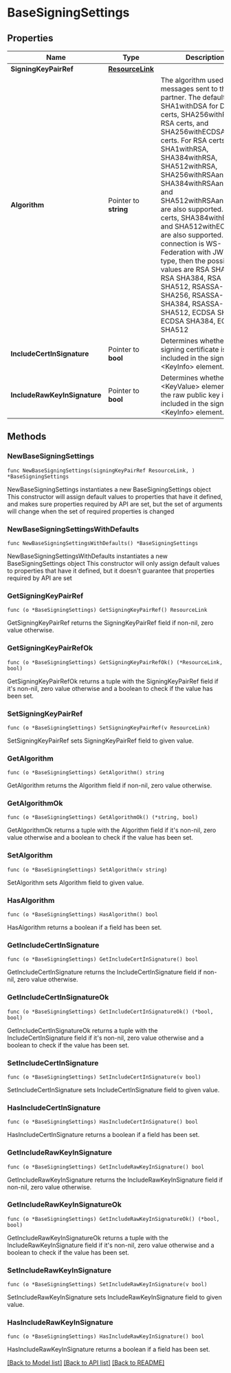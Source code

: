# BaseSigningSettings

## Properties

Name | Type | Description | Notes
------------ | ------------- | ------------- | -------------
**SigningKeyPairRef** | [**ResourceLink**](ResourceLink.md) |  | 
**Algorithm** | Pointer to **string** | The algorithm used to sign messages sent to this partner. The default is SHA1withDSA for DSA certs, SHA256withRSA for RSA certs, and SHA256withECDSA for EC certs. For RSA certs, SHA1withRSA, SHA384withRSA, SHA512withRSA, SHA256withRSAandMGF1, SHA384withRSAandMGF1 and SHA512withRSAandMGF1 are also supported. For EC certs, SHA384withECDSA and SHA512withECDSA are also supported. If the connection is WS-Federation with JWT token type, then the possible values are RSA SHA256, RSA SHA384, RSA SHA512, RSASSA-PSS SHA256, RSASSA-PSS SHA384, RSASSA-PSS SHA512, ECDSA SHA256, ECDSA SHA384, ECDSA SHA512 | [optional] 
**IncludeCertInSignature** | Pointer to **bool** | Determines whether the signing certificate is included in the signature &lt;KeyInfo&gt; element. | [optional] 
**IncludeRawKeyInSignature** | Pointer to **bool** | Determines whether the &lt;KeyValue&gt; element with the raw public key is included in the signature &lt;KeyInfo&gt; element. | [optional] 

## Methods

### NewBaseSigningSettings

`func NewBaseSigningSettings(signingKeyPairRef ResourceLink, ) *BaseSigningSettings`

NewBaseSigningSettings instantiates a new BaseSigningSettings object
This constructor will assign default values to properties that have it defined,
and makes sure properties required by API are set, but the set of arguments
will change when the set of required properties is changed

### NewBaseSigningSettingsWithDefaults

`func NewBaseSigningSettingsWithDefaults() *BaseSigningSettings`

NewBaseSigningSettingsWithDefaults instantiates a new BaseSigningSettings object
This constructor will only assign default values to properties that have it defined,
but it doesn't guarantee that properties required by API are set

### GetSigningKeyPairRef

`func (o *BaseSigningSettings) GetSigningKeyPairRef() ResourceLink`

GetSigningKeyPairRef returns the SigningKeyPairRef field if non-nil, zero value otherwise.

### GetSigningKeyPairRefOk

`func (o *BaseSigningSettings) GetSigningKeyPairRefOk() (*ResourceLink, bool)`

GetSigningKeyPairRefOk returns a tuple with the SigningKeyPairRef field if it's non-nil, zero value otherwise
and a boolean to check if the value has been set.

### SetSigningKeyPairRef

`func (o *BaseSigningSettings) SetSigningKeyPairRef(v ResourceLink)`

SetSigningKeyPairRef sets SigningKeyPairRef field to given value.


### GetAlgorithm

`func (o *BaseSigningSettings) GetAlgorithm() string`

GetAlgorithm returns the Algorithm field if non-nil, zero value otherwise.

### GetAlgorithmOk

`func (o *BaseSigningSettings) GetAlgorithmOk() (*string, bool)`

GetAlgorithmOk returns a tuple with the Algorithm field if it's non-nil, zero value otherwise
and a boolean to check if the value has been set.

### SetAlgorithm

`func (o *BaseSigningSettings) SetAlgorithm(v string)`

SetAlgorithm sets Algorithm field to given value.

### HasAlgorithm

`func (o *BaseSigningSettings) HasAlgorithm() bool`

HasAlgorithm returns a boolean if a field has been set.

### GetIncludeCertInSignature

`func (o *BaseSigningSettings) GetIncludeCertInSignature() bool`

GetIncludeCertInSignature returns the IncludeCertInSignature field if non-nil, zero value otherwise.

### GetIncludeCertInSignatureOk

`func (o *BaseSigningSettings) GetIncludeCertInSignatureOk() (*bool, bool)`

GetIncludeCertInSignatureOk returns a tuple with the IncludeCertInSignature field if it's non-nil, zero value otherwise
and a boolean to check if the value has been set.

### SetIncludeCertInSignature

`func (o *BaseSigningSettings) SetIncludeCertInSignature(v bool)`

SetIncludeCertInSignature sets IncludeCertInSignature field to given value.

### HasIncludeCertInSignature

`func (o *BaseSigningSettings) HasIncludeCertInSignature() bool`

HasIncludeCertInSignature returns a boolean if a field has been set.

### GetIncludeRawKeyInSignature

`func (o *BaseSigningSettings) GetIncludeRawKeyInSignature() bool`

GetIncludeRawKeyInSignature returns the IncludeRawKeyInSignature field if non-nil, zero value otherwise.

### GetIncludeRawKeyInSignatureOk

`func (o *BaseSigningSettings) GetIncludeRawKeyInSignatureOk() (*bool, bool)`

GetIncludeRawKeyInSignatureOk returns a tuple with the IncludeRawKeyInSignature field if it's non-nil, zero value otherwise
and a boolean to check if the value has been set.

### SetIncludeRawKeyInSignature

`func (o *BaseSigningSettings) SetIncludeRawKeyInSignature(v bool)`

SetIncludeRawKeyInSignature sets IncludeRawKeyInSignature field to given value.

### HasIncludeRawKeyInSignature

`func (o *BaseSigningSettings) HasIncludeRawKeyInSignature() bool`

HasIncludeRawKeyInSignature returns a boolean if a field has been set.


[[Back to Model list]](../README.md#documentation-for-models) [[Back to API list]](../README.md#documentation-for-api-endpoints) [[Back to README]](../README.md)


